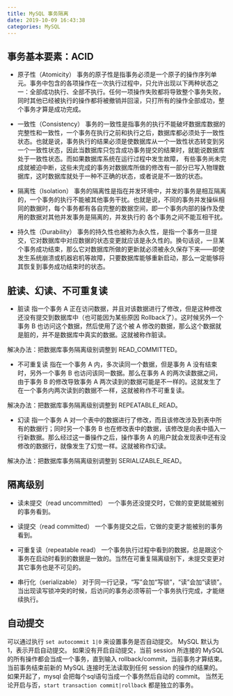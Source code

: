 ```yaml
---
title: MySQL 事务隔离
date: 2019-10-09 16:43:38
categories: MySQL
---
```

## 事务基本要素：ACID
* 原子性（Atomicity）
事务的原子性是指事务必须是一个原子的操作序列单元。事务中包含的各项操作在一次执行过程中，只允许出现以下两种状态之一：全部成功执行、全部不执行。任何一项操作失败都将导致整个事务失败，同时其他已经被执行的操作都将被撤销并回滚，只打所有的操作全部成功，整个事务才算是成功完成。

* 一致性（Consistency）
事务的一致性是指事务的执行不能破坏数据库数据的完整性和一致性，一个事务在执行之前和执行之后，数据库都必须处于一致性状态。也就是说，事务执行的结果必须是使数据库从一个一致性状态转变到另一个一致性状态，因此当数据库只包含成功事务提交的结果时，就能说数据库处于一致性状态。而如果数据库系统在运行过程中发生故障， 有些事务尚未完成就被迫中断，这些未完成的事务对数据库所做的修改有一部分已写入物理数据库，这时数据库就处于一种不正确的状态，或者说是不一致的状态。

* 隔离性（Isolation）
事务的隔离性是指在并发环境中，并发的事务是相互隔离的，一个事务的执行不能被其他事务干扰。也就是说，不同的事务并发操纵相同的数据时，每个事务都有各自完整的数据空间，即一个事务内部的操作及使用的数据对其他并发事务是隔离的，并发执行的 各个事务之间不能互相干扰。

* 持久性（Durability）
事务的持久性也被称为永久性，是指一个事务一旦提交，它对数据库中对应数据的状态变更就应该是永久性的。换句话说，一旦某个事务成功结束，那么它对数据库所做的更新就必须被永久保存下来——即使发生系统崩溃或机器宕机等故障，只要数据库能够重新启动，那么一定能够将其恢复到事务成功结束时的状态。

## 脏读、幻读、不可重复读
* 脏读
指一个事务 A 正在访问数据，并且对该数据进行了修改，但是这种修改还没有提交到数据库中（也可能因为某些原因 Rollback了）。这时候另外一个事务 B 也访问这个数据，然后使用了这个被 A 修改的数据，那么这个数据就是脏的，并不是数据库中真实的数据。这就被称作脏读。

解决办法：把数据库事务隔离级别调整到 READ_COMMITTED。

* 不可重复读
指在一个事务 A 内，多次读同一个数据，但是事务 A 没有结束时，另外一个事务 B 也访问该同一数据。那么在事务 A 的两次读数据之间，由于事务 B 的修改导致事务 A 两次读到的数据可能是不一样的。这就发生了在一个事务内两次读到的数据不一样，这就被称作不可重复读。

解决办法：把数据库事务隔离级别调整到 REPEATABLE_READ。

* 幻读
指一个事务 A 对一个表中的数据进行了修改，而且该修改涉及到表中所有的数据行；同时另一个事务 B 也在修改表中的数据，该修改是向表中插入一行新数据。那么经过这一番操作之后，操作事务 A 的用户就会发现表中还有没修改的数据行，就像发生了幻觉一样。这就被称作幻读。

解决办法：把数据库事务隔离级别调整到 SERIALIZABLE_READ。

## 隔离级别
* 读未提交（read uncommitted）
一个事务还没提交时，它做的变更就能被别的事务看到。

* 读提交（read committed）
一个事务提交之后，它做的变更才能被别的事务看到。

* 可重复读（repeatable read）
一个事务执行过程中看到的数据，总是跟这个事务在启动时看到的数据是一致的。当然在可重复隔离级别下，未提交变更对其它事务也是不可见的。

* 串行化（serializable）
对于同一行记录，“写”会加“写锁”，“读”会加“读锁”。当出现读写锁冲突的时候，后访问的事务必须等前一个事务执行完成，才能继续执行。

## 自动提交
可以通过执行 `set autocommit 1|0` 来设置事务是否自动提交。
MySQL 默认为 1，表示开启自动提交。
如果没有开启自动提交，当前 session 所连接的 MySQL 的所有操作都会当成一个事务，直到输入 rollback/commit，当前事务才算结束。当前事务结束前新的 MySQL 连接时无法读取到任何 session 的操作的结果的。
如果开起了，mysql 会把每个sql语句当成一个事务然后自动的 commit。
当然无论开启与否，`start transaction commit|rollback` 都是独立的事务。
